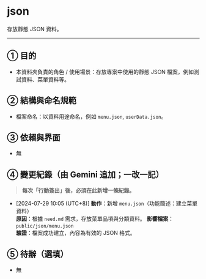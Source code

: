 # json

存放靜態 JSON 資料。

---
## ① 目的
- 本資料夾負責的角色 / 使用場景：存放專案中使用的靜態 JSON 檔案，例如測試資料、菜單資料等。

## ② 結構與命名規範
- 檔案命名：以資料用途命名，例如 `menu.json`, `userData.json`。

## ③ 依賴與界面
- 無

## ④ 變更紀錄（由 Gemini 追加；一改一記）
> **每次「行動簽出」後，必須在此新增一條紀錄。**

- [2024-07-29 10:05 (UTC+8)]
  **動作**：新增 `menu.json`（功能簡述：建立菜單資料）  
  **原因**：根據 `need.md` 需求，存放菜單品項與分類資料。
  **影響檔案**：`public/json/menu.json`  
  **驗證**：檔案成功建立，內容為有效的 JSON 格式。

## ⑤ 待辦（選填）
- 無
